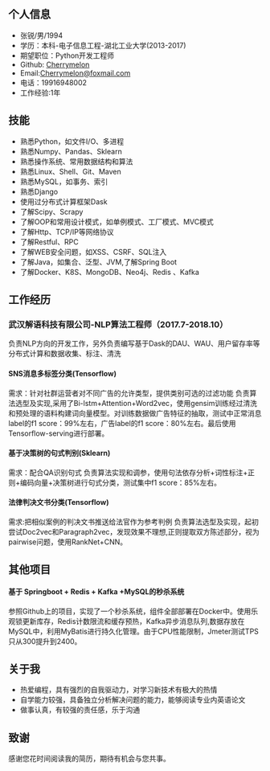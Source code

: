 ## 个人信息

- 张锐/男/1994
- 学历：本科-电子信息工程-湖北工业大学(2013-2017)
- 期望职位：Python开发工程师
- Github: [Cherrymelon](https://github.com/Cherrymelon)
- Email:Cherrymelon@foxmail.com
- 电话：19916948002
- 工作经验:1年

## 技能
- 熟悉Python，如文件I/O、多进程
- 熟悉Numpy、Pandas、Sklearn
- 熟悉操作系统、常用数据结构和算法
- 熟悉Linux、Shell、Git、Maven
- 熟悉MySQL，如事务、索引
- 熟悉Django
- 使用过分布式计算框架Dask
- 了解Scipy、Scrapy
- 了解OOP和常用设计模式，如单例模式、工厂模式、MVC模式
- 了解Http、TCP/IP等网络协议
- 了解Restful、RPC
- 了解WEB安全问题，如XSS、CSRF、SQL注入
- 了解Java，如集合、泛型、JVM,了解Spring Boot
- 了解Docker、K8S、MongoDB、Neo4j、Redis 、Kafka



## 工作经历

### 武汉解语科技有限公司-NLP算法工程师（2017.7-2018.10）
负责NLP方向的开发工作，另外负责编写基于Dask的DAU、WAU、用户留存率等分布式计算和数据收集、标注、清洗

#### SNS消息多标签分类(Tensorflow)

需求：针对社群运营者对不同广告的允许类型，提供类别可选的过滤功能
负责算法选型及实现,采用了Bi-lstm+Attention+Word2vec，使用gensim训练经过清洗和预处理的语料构建词向量模型。对训练数据做广告特征的抽取，测试中正常消息label的f1 score：99%左右，广告label的f1 score：80%左右。最后使用Tensorflow-serving进行部署。

#### 基于决策树的句式判别(Sklearn)

需求：配合QA识别句式
负责算法实现和调参，使用句法依存分析+词性标注+正则+编码向量+决策树进行句式分类，测试集中f1 score：85%左右。

#### 法律判决文书分类(Tensorflow)

需求:把相似案例的判决文书推送给法官作为参考判例
负责算法选型及实现，起初尝试Doc2vec和Paragraph2vec，发现效果不理想,正则提取双方陈述部分，视为pairwise问题，使用RankNet+CNN。

## 其他项目

#### 基于 Springboot + Redis + Kafka +MySQL的秒杀系统

参照Github上的项目，实现了一个秒杀系统，组件全部部署在Docker中。使用乐观锁更新库存，Redis计数限流和缓存预热，Kafka异步消息队列,数据存放在MySQL中，利用MyBatis进行持久化管理。由于CPU性能限制，Jmeter测试TPS只从300提升到2400。

## 关于我

- 热爱编程，具有强烈的自我驱动力，对学习新技术有极大的热情
- 自学能力较强，具备独立分析解决问题的能力，能够阅读专业内英语论文
- 做事认真，有较强的责任感，乐于沟通

## 致谢

感谢您花时间阅读我的简历，期待有机会与您共事。
